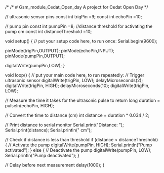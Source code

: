
/*
/* # Gsm_module_Cedat_Open_day
  A project for Cedat Open Day
*/





// ultrasonic sensor pins
const int trigPin =9;
const int echoPin =10;

// pump pin
const int pumpPin =8;
//distance threshold for activating the pump cm
const int distanceThreshold =10;

void setup() {
  // put your setup code here, to run once:
 Serial.begin(9600);
  
  pinMode(trigPin,OUTPUT);
  pinMode(echoPin,INPUT);
  pinMode(pumpPin,OUTPUT);

digitalWrite(pumpPin,LOW);
}

void loop() {
  // put your main code here, to run repeatedly:
 // Trigger ultrasonic sensor
  digitalWrite(trigPin, LOW);
  delayMicroseconds(2);
  digitalWrite(trigPin, HIGH);
  delayMicroseconds(10);
  digitalWrite(trigPin, LOW);
  
  // Measure the time it takes for the ultrasonic pulse to return
  long duration = pulseIn(echoPin, HIGH);
  
  // Convert the time to distance (cm)
  int distance = duration * 0.034 / 2;
  
  // Print distance to serial monitor
  Serial.print("Distance: ");
  Serial.print(distance);
  Serial.println(" cm");
  
  // Check if distance is less than threshold
  if (distance < distanceThreshold) {
    // Activate the pump
    digitalWrite(pumpPin, HIGH);
    Serial.println("Pump activated");
  } else {
    // Deactivate the pump
    digitalWrite(pumpPin, LOW);
    Serial.println("Pump deactivated");
  }
  
  // Delay before next measurement
  delay(1000);
}


